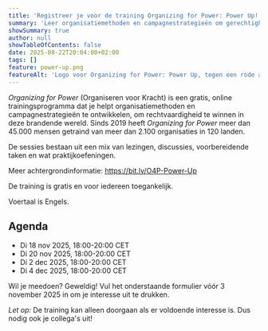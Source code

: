```yaml
---
title: 'Registreer je voor de training Organizing for Power: Power Up! (herfst 2025)'
summary: 'Leer organisatiemethoden en campagnestrategieën om gerechtigheid te winnen in deze brandende wereld.'
showSummary: true
author: null
showTableOfContents: false
date: 2025-08-22T20:04:00+02:00
tags: []
feature: power-up.png
featureAlt: 'Logo voor Organizing for Power: Power Up, tegen een rode achtergrond, omringd door vuur-emoji'
---
```


*Organizing for Power* (Organiseren voor Kracht) is een gratis, online trainingsprogramma dat je helpt organisatiemethoden en campagnestrategieën te ontwikkelen, om rechtvaardigheid te winnen in deze brandende wereld. Sinds 2019 heeft *Organizing for Power* meer dan 45.000 mensen getraind van meer dan 2.100 organisaties in 120 landen.

De sessies bestaan ​​uit een mix van lezingen, discussies, voorbereidende taken en wat praktijkoefeningen.

Meer achtergrondinformatie: https://bit.ly/O4P-Power-Up

De training is gratis en voor iedereen toegankelijk.

Voertaal is Engels.

## Agenda

- Di 18 nov 2025, 18:00-20:00 CET
- Di 20 nov 2025, 18:00-20:00 CET
- Di 2 dec 2025, 18:00-20:00 CET
- Di 4 dec 2025, 18:00-20:00 CET

Wil je meedoen? Geweldig! Vul het onderstaande formulier vóór 3 november 2025 in om je interesse uit te drukken.

*Let op:* De training kan alleen doorgaan als er voldoende interesse is. Dus nodig ook je collega's uit!

<iframe data-tally-src="https://tally.so/embed/wglv8D?alignLeft=1&hideTitle=1&transparentBackground=1&dynamicHeight=1" loading="lazy" width="100%" height="740" frameborder="0" marginheight="0" marginwidth="0" title="Organizing for Power: Power Up! Training [winter 2025]"></iframe>
<script>var d=document,w="https://tally.so/widgets/embed.js",v=function(){"undefined"!=typeof Tally?Tally.loadEmbeds():d.querySelectorAll("iframe[data-tally-src]:not([src])").forEach((function(e){e.src=e.dataset.tallySrc}))};if("undefined"!=typeof Tally)v();else if(d.querySelector('script[src="'+w+'"]')==null){var s=d.createElement("script");s.src=w,s.onload=v,s.onerror=v,d.body.appendChild(s);}</script>
